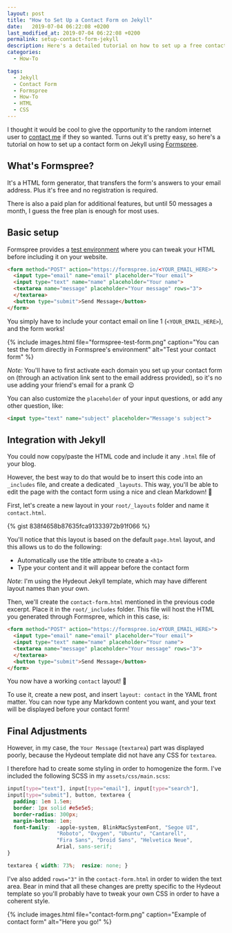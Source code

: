 ```yaml
---
layout: post
title: "How to Set Up a Contact Form on Jekyll"
date:   2019-07-04 06:22:08 +0200
last_modified_at: 2019-07-04 06:22:08 +0200
permalink: setup-contact-form-jekyll
description: Here's a detailed tutorial on how to set up a free contact form on static websites like Jekyll
categories:
  - How-To

tags:
  - Jekyll
  - Contact Form
  - Formspree
  - How-To
  - HTML
  - CSS
---
```


I thought it would be cool to give the opportunity to the random internet
user to [contact me](/contact) if they so wanted. Turns out it's pretty easy,
so here's a tutorial on how to set up a contact form on Jekyll using
[Formspree](https://formspree.io/).

## What's Formspree?

It's a HTML form generator, that transfers the form's answers to your
email address. Plus it's free and no registration is required.

There is also a paid plan for additional features, but until 50 messages
a month, I guess the free plan is enough for most uses.

## Basic setup

Formspree provides a [test environment](https://test.formspree.io/)
where you can tweak your HTML before including it on your website.

```html
<form method="POST" action="https://formspree.io/<YOUR_EMAIL_HERE>">
  <input type="email" name="email" placeholder="Your email">
  <input type="text" name="name" placeholder="Your name">
  <textarea name="message" placeholder="Your message" rows="3">
  </textarea>
  <button type="submit">Send Message</button>
</form>
```

You simply have to include your contact email on line 1 
(`<YOUR_EMAIL_HERE>`), and the form works! 

{% include images.html file="formspree-test-form.png" 
  caption="You can test the form directly in Formspree's environment" 
  alt="Test your contact form" %}

*Note:* You'll have to first activate each domain you set up
your contact form on (through an activation link sent to the email address
provided), so it's no use adding your friend's email for a prank 😉

You can also customize the `placeholder` of your
input questions, or add any other question, like:

```html
<input type="text" name="subject" placeholder="Message's subject">
```

## Integration with Jekyll

You could now copy/paste the HTML code and include it any `.html` file of your
blog.

However, the best way to do that would be to insert this code into an
`_includes` file, and create a dedicated `_layouts`. This way, you'll be able
to edit the page with the contact form using a nice and clean Markdown! 💙

First, let's create a new layout in your `root/_layouts` folder and name 
it `contact.html`.

{% gist 838f4658b87635fca91333972b91f066 %}

You'll notice that this layout is based on the default `page.html` layout,
and this allows us to do the following: 

* Automatically use the title attribute to create a `<h1>`
* Type your content and it will appear before the contact form

*Note*: I'm using the Hydeout Jekyll template, which may have different layout
names than your own.

Then, we'll create the `contact-form.html` mentioned in the previous code 
excerpt. Place it in the `root/_includes` folder. This file will host the
HTML you generated through Formspree, which in this case, is:

```html
<form method="POST" action="https://formspree.io/<YOUR_EMAIL_HERE>">
  <input type="email" name="email" placeholder="Your email">
  <input type="text" name="name" placeholder="Your name">
  <textarea name="message" placeholder="Your message" rows="3">
  </textarea>
  <button type="submit">Send Message</button>
</form>
```

You now have a working `contact` layout! 🌈

To use it, create a new post, and insert `layout: contact` in the YAML front
matter. You can now type any Markdown content you want, and your text will be
displayed before your contact form!

## Final Adjustments

However, in my case, the `Your Message` (`textarea`) part was displayed poorly,
because the Hydeout template did not have any CSS for `textarea`.

I therefore had to create some styling in order to homogenize the form. I've
included the following SCSS in my `assets/css/main.scss`:

```scss
input[type="text"], input[type="email"], input[type="search"], 
input[type="submit"], button, textarea { 
  padding: 1em 1.5em; 
  border: 1px solid #e5e5e5; 
  border-radius: 300px; 
  margin-bottom: 1em; 
  font-family:  -apple-system, BlinkMacSystemFont, "Segoe UI", 
                "Roboto", "Oxygen", "Ubuntu", "Cantarell", 
                "Fira Sans", "Droid Sans", "Helvetica Neue", 
                Arial, sans-serif; 
}

textarea { width: 73%;  resize: none; }
```

I've also added `rows="3"` in the `contact-form.html` in order to widen the 
text area. Bear in mind that all these changes are pretty specific to the
Hydeout template so you'll probably have to tweak your own CSS in order
to have a coherent style.

{% include images.html file="contact-form.png"
  caption="Example of contact form" alt="Here you go!" %}